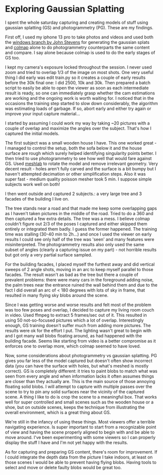 # Exploring Gaussian Splatting

I spent the whole saturday capturing and creating models of stuff using gaussian splatting (GS) and photogrammetry (PG). These are my findings.

First off, I used my iphone 13 pro to take photos and videos and used both the [windows branch by John Stevens](https://github.com/jonstephens85/gaussian-splatting-Windows) for generating the gaussian splats and [colmap](https://colmap.github.io/) alone to do photogrammetry counterparts the same content and compare. I say alone because colmap is used to do the early stages of GS too.

I kept my camera's exposure locked throughout the session. I never used zoom and tried to overlap 1/3 of the image on most shots.
One very useful thing I did early was edit train.py so it creates a couple of early results before the 30k final one: I did 2500, 10k and 30k. Then prepared a batch script to easily be able to open the viewer as soon as each intermediate result is ready, so one can immediately grasp whether the cam estimations are working and the ongoing work is worth waiting for. I noticed that in the occasions the training step started to slow down considerably, the algorithm was estimating loads of garbage. If so, abort early and either try again or improve your input capture material...

I started by assuming I could work my way by taking ~20 pictures with a couple of overlap and maximize the angles over the subject. That's how I captured the initial models.

The first subject was a small wooden house I have. This one worked great - I managed to control the setup, both the sofa below it and the house surface are rough which surely helped identifying singularity points better.
I then tried to use photogrammetry to see how well that would fare against GS. Used [meshlab](https://www.meshlab.net/) to rotate the model and remove irrelevant geometry. Very decent result - holes aren't fully carved and the surface is a bit bumpy but I haven't attempted decimation or other simplification steps. Also it was super fast - medium quality poisson mesher took 5 min. I suppose simple subjects work well on both!

I then went outside and captured 2 subjects.: a very large tree and 3 facades of the building I live on.

The tree stands near a road and that made me keep some overlapping gaps as I haven't taken pictures in the middle of the road. Tried to do a 360 and then captured a few extra details.
The tree was a mess. I believe colmap couldn't figure out 2/3 of the poses I captured and either skipped them entirely or integrated them badly. I guess the former happened. The training time was stalling (30-40 min to 2h...) and once I used the viewer on early results I could see only half of the tree was 'seen' and many features were misiniterpreted. The photogrammetry results also only used the same subset of angles (clearly a capturing issue on my part) - not horrible results but got only a very partial surface sampled.

For the building facades, I placed myself the furthest away and did vertical sweeps of 2 angle shots, moving in an arc to keep myself parallel to those facades.
The result wasn't as bad as the tree but there a couple of prevalent problems: there were many cars in the foreground adding noise, the palm trees near the entrance ruined the wall behind them and due to the fact I did overall an arc of < 180 degrees with lots of sky in frame, that resulted in many flying sky blobs around the scene.

Since I was getting worse and worse results and felt most of the problem was too few poses and overlap, I decided to capture my living room couch in video. Used ffmpeg to extract 5 frames/sec out of it. This resulted in using 50 not-so-focused pictures which a lot of overlap. Interestingly enough, GS training doesn't suffer much from adding more pictures. The results were ok for the effort I put. The lighting wasn't great to begin with and I got many wall blobs floating around, as had happened with the building facade. Seems like starting from video is a better compromise as it enforces one to overlap more, which colmap seemed to have loved.

Now, some considerations about photogrammetry vs gaussian splatting. PG gives you far less of the model captured but doesn't often show incorrect data (you can have the surface with holes, but what's meshed is mostly correct). GS is completely different: it tries to paint blobs to match what was seen from every angle and when information lacks it often assumes things are closer than they actually are. This is the main source of those annoying floating solid blobs. I will attempt to capture with multiple passes over the scene to try to pin any solid surfaces near the vicinity of the captured scene. A thing I like to do is crop the scene to a meaningful box. That works well for super controlled and small scenes such as the wooden house or a shoe, but on outside scenes, keeps the technique from illustrating the overall environment, which is a great thing about GS.

We're still in the infancy of using these things. Most viewers offer a terrible navigating experience. Is super important to start from a recognizable point of view and having the scene properly aligned to begin with and be able to move around. I've been experimenting with some viewers so I can properly display the stuff I have and I'm not yet happy with the results.

As for capturing and preparing GS content, there's room for improvement. If I could integrate the depth data from the picture I take indoors, at least on those scenes I would be able to prevent having flying blobs. Having tools to select and move or delete faulty blobs would be great too.
